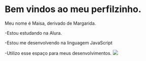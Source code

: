 # Bem vindos ao meu perfilzinho. 

Meu nome é Maisa, derivado de Margarida.  

-Estou estudando na Alura.

-Estou me desenvolvendo na linguagem JavaScript 

-Utilizo esse espaço para meus desenvolvimentos.
![](https://tenor.com/pt-BR/view/bibble-gif-5551145890465936325)
